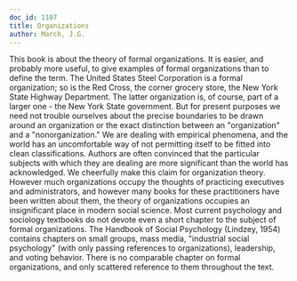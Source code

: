 ```yaml
---
doc_id: 1187
title: Organizations
author: March, J.G.
---
```


This book is about the theory of formal organizations.  It is
easier, and probably more useful, to give examples of formal organizations
than to define the term.  The United States Steel Corporation is a formal
organization; so is the Red Cross, the corner grocery store, the New York
State Highway Department.  The latter organization is, of course, part of
a larger one - the New York State government.  But for present purposes
we need not trouble ourselves about the precise boundaries to be drawn
around an organization or the exact distinction between an "organization" and
a "nonorganization."  We are dealing with empirical phenomena, and the world
has an uncomfortable way of not permitting itself to be fitted into clean
classifications.
    Authors are often convinced that the particular subjects with which
they are dealing are more significant than the world has acknowledged.
We cheerfully make this claim for organization theory.  However much
organizations occupy the thoughts of practicing executives and
administrators, and however many books for these practitioners have 
been written about them, the theory of organizations occupies an insignificant
place in modern social science.  Most current psychology and
sociology textbooks do not devote even a short chapter to the
subject of formal organizations.  The Handbook of Social Psychology
(Lindzey, 1954) contains chapters on small groups, mass media, "industrial
social psychology" (with only passing references to organizations),
leadership, and voting behavior.  There is no comparable chapter on
formal organizations, and only scattered reference to them throughout
the text.